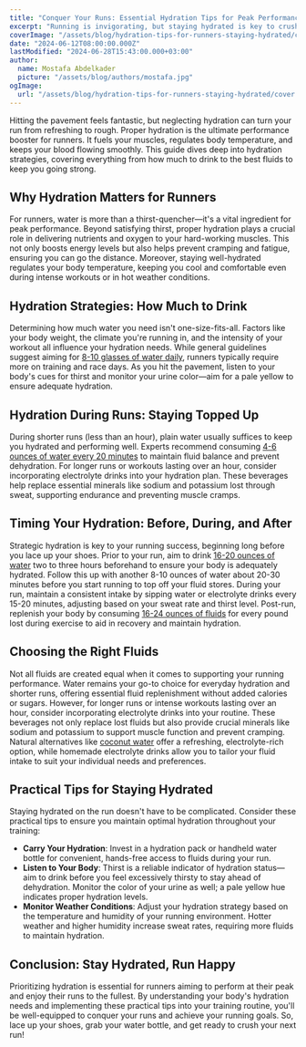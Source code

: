 ```yaml
---
title: "Conquer Your Runs: Essential Hydration Tips for Peak Performance"
excerpt: "Running is invigorating, but staying hydrated is key to crushing your goals. Discover how much to drink, when to drink it, and the best fluids to keep you performing at your best."
coverImage: "/assets/blog/hydration-tips-for-runners-staying-hydrated/cover.webp"
date: "2024-06-12T08:00:00.000Z"
lastModified: "2024-06-28T15:43:00.000+03:00"
author:
  name: Mostafa Abdelkader
  picture: "/assets/blog/authors/mostafa.jpg"
ogImage:
  url: "/assets/blog/hydration-tips-for-runners-staying-hydrated/cover.webp"
---
```


Hitting the pavement feels fantastic, but neglecting hydration can turn your run from refreshing to rough. Proper hydration is the ultimate performance booster for runners. It fuels your muscles, regulates body temperature, and keeps your blood flowing smoothly. This guide dives deep into hydration strategies, covering everything from how much to drink to the best fluids to keep you going strong.

## Why Hydration Matters for Runners

For runners, water is more than a thirst-quencher—it's a vital ingredient for peak performance. Beyond satisfying thirst, proper hydration plays a crucial role in delivering nutrients and oxygen to your hard-working muscles. This not only boosts energy levels but also helps prevent cramping and fatigue, ensuring you can go the distance. Moreover, staying well-hydrated regulates your body temperature, keeping you cool and comfortable even during intense workouts or in hot weather conditions.

## Hydration Strategies: How Much to Drink

Determining how much water you need isn't one-size-fits-all. Factors like your body weight, the climate you're running in, and the intensity of your workout all influence your hydration needs. While general guidelines suggest aiming for [8-10 glasses of water daily](https://www.mayoclinic.org/healthy-lifestyle/nutrition-and-healthy-eating/in-depth/water/art-20044256#:~:text=You've%20probably%20heard%20the,a%20day%20might%20be%20enough.), runners typically require more on training and race days. As you hit the pavement, listen to your body's cues for thirst and monitor your urine color—aim for a pale yellow to ensure adequate hydration.

## Hydration During Runs: Staying Topped Up

During shorter runs (less than an hour), plain water usually suffices to keep you hydrated and performing well. Experts recommend consuming [4-6 ounces of water every 20 minutes](https://www.uosortho.com/patient-resources/education/articles/5-vital-tips-hydration#:~:text=Doctors%20suggest%20consuming%204%20%E2%80%93%206,minerals%20lost%20during%20the%20workout.) to maintain fluid balance and prevent dehydration. For longer runs or workouts lasting over an hour, consider incorporating electrolyte drinks into your hydration plan. These beverages help replace essential minerals like sodium and potassium lost through sweat, supporting endurance and preventing muscle cramps.

## Timing Your Hydration: Before, During, and After

Strategic hydration is key to your running success, beginning long before you lace up your shoes. Prior to your run, aim to drink [16-20 ounces of water](https://www.ahchealthenews.com/2021/10/07/how-to-hydrate-and-boost-stamina/) two to three hours beforehand to ensure your body is adequately hydrated. Follow this up with another 8-10 ounces of water about 20-30 minutes before you start running to top off your fluid stores. During your run, maintain a consistent intake by sipping water or electrolyte drinks every 15-20 minutes, adjusting based on your sweat rate and thirst level. Post-run, replenish your body by consuming [16-24 ounces of fluids](https://www.dhs.gov/sites/default/files/publications/21_0929_cbp_scale-hydration-chart.pdf) for every pound lost during exercise to aid in recovery and maintain hydration.

## Choosing the Right Fluids

Not all fluids are created equal when it comes to supporting your running performance. Water remains your go-to choice for everyday hydration and shorter runs, offering essential fluid replenishment without added calories or sugars. However, for longer runs or intense workouts lasting over an hour, consider incorporating electrolyte drinks into your routine. These beverages not only replace lost fluids but also provide crucial minerals like sodium and potassium to support muscle function and prevent cramping. Natural alternatives like [coconut water](https://www.healthline.com/nutrition/coconut-water-benefits) offer a refreshing, electrolyte-rich option, while homemade electrolyte drinks allow you to tailor your fluid intake to suit your individual needs and preferences.

## Practical Tips for Staying Hydrated

Staying hydrated on the run doesn't have to be complicated. Consider these practical tips to ensure you maintain optimal hydration throughout your training:

- **Carry Your Hydration**: Invest in a hydration pack or handheld water bottle for convenient, hands-free access to fluids during your run.
- **Listen to Your Body**: Thirst is a reliable indicator of hydration status—aim to drink before you feel excessively thirsty to stay ahead of dehydration. Monitor the color of your urine as well; a pale yellow hue indicates proper hydration levels.
- **Monitor Weather Conditions**: Adjust your hydration strategy based on the temperature and humidity of your running environment. Hotter weather and higher humidity increase sweat rates, requiring more fluids to maintain hydration.

## Conclusion: Stay Hydrated, Run Happy

Prioritizing hydration is essential for runners aiming to perform at their peak and enjoy their runs to the fullest. By understanding your body's hydration needs and implementing these practical tips into your training routine, you'll be well-equipped to conquer your runs and achieve your running goals. So, lace up your shoes, grab your water bottle, and get ready to crush your next run!
